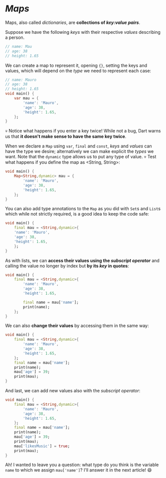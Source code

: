 # _Maps_

Maps, also called _dictionaries_, are __collections of _key:value pairs___.

Suppose we have the following _keys_ with their respective _values_ describing a person.

```dart
// name: Mau
// age: 38
// height: 1.65
```

We can create a map to represent it, opening `{}`, setting the keys and values, which will depend on the _type_ we need to represent each case:

```dart
// name: Mauro
// age: 38
// height: 1.65
void main() {
    var mau = {
        'name': 'Mauro',
        'age': 38,
        'height': 1.65,
    };
}

```

💀 Notice what happens if you enter a key twice! While not a bug, Dart warns us that __it doesn't make sense to have the same key twice__.

When we declare a `Map` using `var`, `final` and `const`, _keys_ and _values_ can have the type we desire; alternatively we can make explicit the _types_ we want. Note that the `dynamic` type allows us to put any type of value. 💀 Test what happens if you define the map as <String, String>:

```dart
void main() {
    Map<String,dynamic> mau = {
        'name': 'Mauro',
        'age': 38,
        'height': 1.65,
    };
}

```

You can also add type annotations to the `Map` as you did with `Set`s and `List`s which while not strictly required, is a good idea to keep the code safe:

```dart
void main() {
    final mau = <String,dynamic>{
    'name': 'Mauro',
    'age': 38,
    'height': 1.65,
    };
}
```

As with lists, we can __access their values using the _subscript operator___ and calling the value no longer by index but __by its _key_ in quotes__:

```dart
void main() {
    final mau = <String,dynamic>{
        'name': 'Mauro',
        'age': 38,
        'height': 1.65,

        final name = mau['name'];
        print(name);
    };
}
```

We can also __change their values__ by accessing them in the same way:

```dart
void main() {
    final mau = <String,dynamic>{
        'name': 'Mauro',
        'age': 38,
        'height': 1.65,
    };
    final name = mau['name'];
    print(name);
    mau['age'] = 39;
    print(mau);
}
```

And last, we can add new values also with the _subscript operator_:

```dart
void main() {
    final mau = <String,dynamic>{
        'name': 'Mauro',
        'age': 38,
        'height': 1.65,
    };
    final name = mau['name'];
    print(name);
    mau['age'] = 39;
    print(mau);
    mau['likesMusic'] = true;
    print(mau);
}
```

Ah! I wanted to leave you a question: what type do you think is the variable `name` to which we assign `mau['name']`? I'll answer it in the next article! 😄
